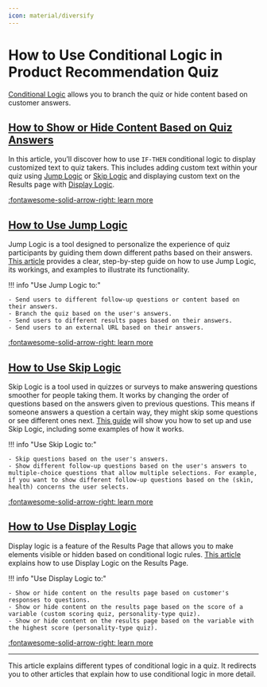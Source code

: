 ```yaml
---
icon: material/diversify
---
```


# How to Use Conditional Logic in Product Recommendation Quiz

[Conditional Logic](/reference/quiz-builder/conditional-logic/) allows you to branch the quiz or hide content based on customer answers.

## [How to Show or Hide Content Based on Quiz Answers](/how-to-guides/hide-content-with-logic/)

In this article, you’ll discover how to use `IF-THEN` conditional logic to display customized text to quiz takers. This includes adding custom text within your quiz using [Jump Logic](/how-to-guides/use-jump-logic/) or [Skip Logic](/how-to-guides/use-skip-logic/) and displaying custom text on the Results page with [Display Logic](/how-to-guides/use-display-logic/).

[:fontawesome-solid-arrow-right: learn more](/how-to-guides/hide-content-with-logic/)


## [How to Use Jump Logic](/how-to-guides/use-jump-logic/)

Jump Logic is a tool designed to personalize the experience of quiz participants by guiding them down different paths based on their answers. [This article](/how-to-guides/use-jump-logic/) provides a clear, step-by-step guide on how to use Jump Logic, its workings, and examples to illustrate its functionality.

!!! info "Use Jump Logic to:"

    - Send users to different follow-up questions or content based on their answers.
    - Branch the quiz based on the user's answers.
    - Send users to different results pages based on their answers.
    - Send users to an external URL based on their answers.

[:fontawesome-solid-arrow-right: learn more](/how-to-guides/use-jump-logic/)


## [How to Use Skip Logic](/how-to-guides/use-skip-logic/)

Skip Logic is a tool used in quizzes or surveys to make answering questions smoother for people taking them. It works by changing the order of questions based on the answers given to previous questions. This means if someone answers a question a certain way, they might skip some questions or see different ones next. [This guide](/how-to-guides/use-skip-logic/) will show you how to set up and use Skip Logic, including some examples of how it works.

!!! info "Use Skip Logic to:"

    - Skip questions based on the user's answers.
    - Show different follow-up questions based on the user's answers to multiple-choice questions that allow multiple selections. For example, if you want to show different follow-up questions based on the (skin, health) concerns the user selects.


[:fontawesome-solid-arrow-right: learn more](/how-to-guides/use-skip-logic/)


## [How to Use Display Logic](/how-to-guides/use-display-logic/)

Display logic is a feature of the Results Page that allows you to make elements visible or hidden based on conditional logic rules. [This article](/how-to-guides/use-display-logic/) explains how to use Display Logic on the Results Page.


!!! info "Use Display Logic to:"

    - Show or hide content on the results page based on customer's responses to questions.
    - Show or hide content on the results page based on the score of a variable (custom scoring quiz, personality-type quiz).
    - Show or hide content on the results page based on the variable with the highest score (personality-type quiz).


[:fontawesome-solid-arrow-right: learn more](/how-to-guides/use-display-logic/)


---
This article explains different types of conditional logic in a quiz. It redirects you to other articles that explain how to use conditional logic in more detail.